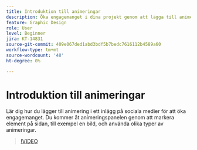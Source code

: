 ```yaml
---
title: Introduktion till animeringar
description: Öka engagemanget i dina projekt genom att lägga till animering
feature: Graphic Design
role: User
level: Beginner
jira: KT-14831
source-git-commit: 409e067ded1abd3bdf5b7bedc7616112b4589a60
workflow-type: tm+mt
source-wordcount: '48'
ht-degree: 0%

---
```


# Introduktion till animeringar

Lär dig hur du lägger till animering i ett inlägg på sociala medier för att öka engagemanget. Du kommer åt animeringspanelen genom att markera element på sidan, till exempel en bild, och använda olika typer av animeringar.

>[!VIDEO](https://video.tv.adobe.com/v/3426975?quality=12&learn=on&hidetitle=true)
